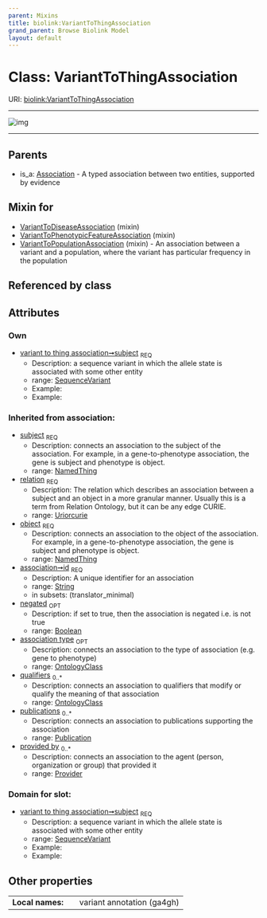 ```yaml
---
parent: Mixins
title: biolink:VariantToThingAssociation
grand_parent: Browse Biolink Model
layout: default
---
```


# Class: VariantToThingAssociation




URI: [biolink:VariantToThingAssociation](https://w3id.org/biolink/vocab/VariantToThingAssociation)


---

![img](http://yuml.me/diagram/nofunky;dir:TB/class/[SequenceVariant]%3Csubject%201..1-%20[VariantToThingAssociation%7Crelation(i):uriorcurie;id(i):string;negated(i):boolean%20%3F],[VariantToPopulationAssociation]uses%20-.-%3E[VariantToThingAssociation],[VariantToPhenotypicFeatureAssociation]uses%20-.-%3E[VariantToThingAssociation],[VariantToDiseaseAssociation]uses%20-.-%3E[VariantToThingAssociation],[Association]%5E-[VariantToThingAssociation],[VariantToPopulationAssociation],[VariantToPhenotypicFeatureAssociation],[VariantToDiseaseAssociation],[SequenceVariant],[Publication],[Provider],[OntologyClass],[NamedThing],[Association])

---


## Parents

 *  is_a: [Association](Association.md) - A typed association between two entities, supported by evidence

## Mixin for

 * [VariantToDiseaseAssociation](VariantToDiseaseAssociation.md) (mixin) 
 * [VariantToPhenotypicFeatureAssociation](VariantToPhenotypicFeatureAssociation.md) (mixin) 
 * [VariantToPopulationAssociation](VariantToPopulationAssociation.md) (mixin)  - An association between a variant and a population, where the variant has particular frequency in the population

## Referenced by class


## Attributes


### Own

 * [variant to thing association➞subject](variant_to_thing_association_subject.md)  <sub>REQ</sub>
    * Description: a sequence variant in which the allele state is associated with some other entity
    * range: [SequenceVariant](SequenceVariant.md)
    * Example:    
    * Example:    

### Inherited from association:

 * [subject](subject.md)  <sub>REQ</sub>
    * Description: connects an association to the subject of the association. For example, in a gene-to-phenotype association, the gene is subject and phenotype is object.
    * range: [NamedThing](NamedThing.md)
 * [relation](relation.md)  <sub>REQ</sub>
    * Description: The relation which describes an association between a subject and an object in a more granular manner. Usually this is a term from Relation Ontology, but it can be any edge CURIE.
    * range: [Uriorcurie](types/Uriorcurie.md)
 * [object](object.md)  <sub>REQ</sub>
    * Description: connects an association to the object of the association. For example, in a gene-to-phenotype association, the gene is subject and phenotype is object.
    * range: [NamedThing](NamedThing.md)
 * [association➞id](association_id.md)  <sub>REQ</sub>
    * Description: A unique identifier for an association
    * range: [String](types/String.md)
    * in subsets: (translator_minimal)
 * [negated](negated.md)  <sub>OPT</sub>
    * Description: if set to true, then the association is negated i.e. is not true
    * range: [Boolean](types/Boolean.md)
 * [association type](association_type.md)  <sub>OPT</sub>
    * Description: connects an association to the type of association (e.g. gene to phenotype)
    * range: [OntologyClass](OntologyClass.md)
 * [qualifiers](qualifiers.md)  <sub>0..*</sub>
    * Description: connects an association to qualifiers that modify or qualify the meaning of that association
    * range: [OntologyClass](OntologyClass.md)
 * [publications](publications.md)  <sub>0..*</sub>
    * Description: connects an association to publications supporting the association
    * range: [Publication](Publication.md)
 * [provided by](provided_by.md)  <sub>0..*</sub>
    * Description: connects an association to the agent (person, organization or group) that provided it
    * range: [Provider](Provider.md)

### Domain for slot:

 * [variant to thing association➞subject](variant_to_thing_association_subject.md)  <sub>REQ</sub>
    * Description: a sequence variant in which the allele state is associated with some other entity
    * range: [SequenceVariant](SequenceVariant.md)
    * Example:    
    * Example:    

## Other properties

|  |  |  |
| --- | --- | --- |
| **Local names:** | | variant annotation (ga4gh) |

